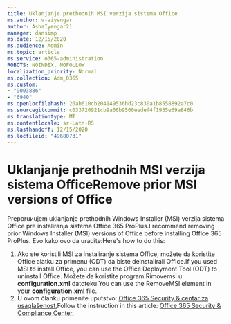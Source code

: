 ```yaml
---
title: Uklanjanje prethodnih MSI verzija sistema Office
ms.author: v-aiyengar
author: AshaIyengar21
manager: dansimp
ms.date: 12/15/2020
ms.audience: Admin
ms.topic: article
ms.service: o365-administration
ROBOTS: NOINDEX, NOFOLLOW
localization_priority: Normal
ms.collection: Adm_O365
ms.custom:
- "9003886"
- "6940"
ms.openlocfilehash: 26ab610cb204149536bd23c830a1b8558892a7c0
ms.sourcegitcommit: c033720921cb9a06b9560eedef4f1935e69a846b
ms.translationtype: MT
ms.contentlocale: sr-Latn-RS
ms.lasthandoff: 12/15/2020
ms.locfileid: "49680731"
---
```

# <a name="remove-prior-msi-versions-of-office"></a><span data-ttu-id="eab34-102">Uklanjanje prethodnih MSI verzija sistema Office</span><span class="sxs-lookup"><span data-stu-id="eab34-102">Remove prior MSI versions of Office</span></span>

<span data-ttu-id="eab34-103">Preporuиujem uklanjanje prethodnih Windows Installer (MSI) verzija sistema Office pre instaliranja sistema Office 365 ProPlus.</span><span class="sxs-lookup"><span data-stu-id="eab34-103">I recommend removing prior Windows Installer (MSI) versions of Office before installing Office 365 ProPlus.</span></span> <span data-ttu-id="eab34-104">Evo kako ovo da uradite:</span><span class="sxs-lookup"><span data-stu-id="eab34-104">Here's how to do this:</span></span>

1. <span data-ttu-id="eab34-105">Ako ste koristili MSI za instaliranje sistema Office, možete da koristite Office alatku za primenu (ODT) da biste deinstalirali Office.</span><span class="sxs-lookup"><span data-stu-id="eab34-105">If you used MSI to install Office, you can use the Office Deployment Tool (ODT) to uninstall Office.</span></span> <span data-ttu-id="eab34-106">Možete da koristite program Rimovemsi u **configuration.xml** datoteku.</span><span class="sxs-lookup"><span data-stu-id="eab34-106">You can use the RemoveMSI element in your **configuration.xml** file.</span></span>
1. <span data-ttu-id="eab34-107">U ovom članku primenite uputstvo: [Office 365 Security & centar za usaglašenost.](https://go.microsoft.com/fwlink/p/?linkid=2077143)</span><span class="sxs-lookup"><span data-stu-id="eab34-107">Follow the instruction in this article: [Office 365 Security & Compliance Center.](https://go.microsoft.com/fwlink/p/?linkid=2077143)</span></span>